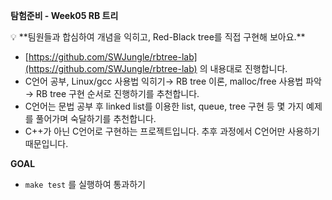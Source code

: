 **탐험준비 - Week05 RB 트리**

<aside>
💡 **팀원들과 합심하여 개념을 익히고, Red-Black tree를 직접 구현해 보아요.**

</aside>

- [https://github.com/SWJungle/rbtree-lab](https://github.com/SWJungle/rbtree-lab) 의 내용대로 진행합니다.
- C언어 공부, Linux/gcc 사용법 익히기→ RB tree 이론, malloc/free 사용법 파악 → RB tree 구현 순서로 진행하기를 추천합니다.
- C언어는 문법 공부 후 linked list를 이용한 list, queue, tree 구현 등 몇 가지 예제를 풀어가며 숙달하기를 추천합니다.
- C++가 아닌 C언어로 구현하는 프로젝트입니다. 추후 과정에서 C언어만 사용하기 때문입니다.

**GOAL**

- `make test` 를 실행하여 통과하기